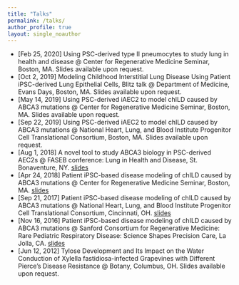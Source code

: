 ```yaml
---
title: "Talks"
permalink: /talks/
author_profile: true
layout: single_noauthor 
---
```

- [Feb 25, 2020] Using PSC-derived type II pneumocytes to study lung in health and disease @ Center for Regenerative Medicine Seminar, Boston, MA. Slides available upon request.
- [Oct 2, 2019] Modeling Childhood Interstitial Lung Disease Using Patient iPSC-derived Lung Epithelial Cells, Blitz talk @ Department of Medicine, Evans Days, Boston, MA. Slides available upon request.
- [May 14, 2019] Using PSC-derived iAEC2 to model chILD caused by ABCA3 mutations @ Center for Regenerative Medicine Seminar, Boston, MA. Slides available upon request.
- [Sep 22, 2019] Using PSC-derived iAEC2 to model chILD caused by ABCA3 mutations @ National Heart, Lung, and Blood Institute Progenitor Cell Translational Consortium, Boston, MA. Slides available upon request.
- [Aug 1, 2018] A novel tool to study ABCA3 biology in PSC-derived AEC2s @ FASEB conference: Lung in Health and Disease, St. Bonaventure, NY. [slides](/talk_slides/Yuliang_Leon_Sun_FASEB_2018_final.pdf)
- [Apr 24, 2018] Patient iPSC-based disease modeling of chILD caused by ABCA3 mutations @ Center for Regenerative Medicine Seminar, Boston, MA. [slides](/talk_slides/4-24-18_Leon_Creminar_draft_3.pdf)
- [Sep 21, 2017] Patient iPSC-based disease modeling of chILD caused by ABCA3 mutations @ National Heart, Lung, and Blood Institute Progenitor Cell Translational Consortium, Cincinnati, OH. [slides](/talk_slides/Yuliang_Leon_Sun_PCTC_2017_upload_version.pdf)
- [Nov 16, 2016] Patient iPSC-based disease modeling of chILD caused by ABCA3 mutations @ Sanford Consortium for Regenerative Medicine: Rare Pediatric Respiratory Disease: Science Shapes Precision Care, La Jolla, CA. [slides](/talk_slides/chILD_2017_San_Diego_ppt_final.pdf)
- [Jun 12, 2012] Tylose Development and Its Impact on the Water Conduction of Xylella fastidiosa-infected Grapevines with Different Pierce’s Disease Resistance @ Botany, Columbus, OH. Slides available upon request.